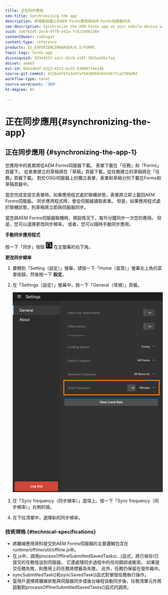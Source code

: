 ```yaml
---
title: 正在同步應用
seo-title: Synchronizing the app
description: 將移動設備上的AEM Forms應用與AEM Forms伺服器同步。
seo-description: Synchronize the AEM Forms app on your mobile device with the AEM Forms server.
uuid: 3a6fb2d5-2ec4-4f78-a42a-fc921b66238e
contentOwner: robhagat
content-type: reference
products: SG_EXPERIENCEMANAGER/6.5/FORMS
topic-tags: forms-app
discoiquuid: 393e4332-a2cc-42c8-a18f-3035addbcfaa
docset: aem65
exl-id: 6bb1d6df-b322-4112-bc25-6300877ee146
source-git-commit: b220adf6fa3e9faf94389b9a9416b7fca2f89d9d
workflow-type: tm+mt
source-wordcount: '369'
ht-degree: 0%

---
```


# 正在同步應用{#synchronizing-the-app}

## 正在同步應用 {#synchronizing-the-app-1}

您應用中的表單將從AEM Forms伺服器下載。 表單下載在「任務」和「Forms」頁籤下。 從表單建立的草稿將在「草稿」頁籤下載，從任務建立的草稿將在「任務」頁籤下載。 對於OSGi伺服器上的獨立表單，表單和草稿分別下載在Forms和草稿頁籤中。

當您完成並提交表單時，如果應用程式處於聯機狀態，表單將立即上載回AEM Forms伺服器。 同步應用程式時，會從伺服器讀取表單。 但是，如果應用程式處於聯機狀態，則草稿將立即與伺服器同步。

當您與AEM Forms伺服器聯機時，預設情況下，每15分鐘同步一次您的應用。 但是，您可以選擇更改同步頻率。 或者，您可以隨時手動同步應用。

**手動同步應用程式**

按一下「同步」按鈕 ![同步應用](assets/sync-app.png) 在主螢幕的右下角。

**更改同步頻率**

1. 要轉到「Setting（設定）」螢幕，請按一下「Home（首頁）」螢幕左上角的菜單按鈕，然後按一下 **設定**。
1. 在「Settings（設定）」螢幕中，按一下「General（常規）」頁籤。

   ![「常規設定」窗口中的同步頻率設定](assets/gen-settings-2.png)

1. 在「Sync frequency（同步頻率）」選項上，按一下「Sync frequency（同步頻率）」右側的值。
1. 在下拉清單中，選擇新的同步頻率。

### 技術規格 {#technical-specifications}

* 將離線應用資料提交到AEM Forms伺服器的主要邏輯包含在runtime/offline/util/offline.js中。
* 在.js中，調用processOfflineSubmittedSavedTasks(...)函式，將已保存/已提交的任務發送到伺服器。 它還處理同步過程中的任何錯誤或衝突。 如果提交任務失敗，則應用上的任務將標籤為失敗。 此外，任務仍保留在發件箱中。
* syncSubmittedTask()和syncSavedTask()函式對單個任務執行操作。
* 當用戶選擇將離線狀態與伺服器同步或後台線程自動同步後，任務清單元件將啟動對processOfflineSubmittedSavedTasks()函式的調用。
